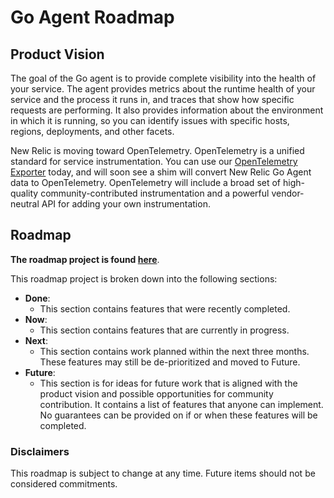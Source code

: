 # Go Agent Roadmap

## Product Vision
The goal of the Go agent is to provide complete visibility into the health of your service. The agent provides metrics about the runtime health of your service and the process it runs in, and traces that show how specific requests are performing. It also provides information about the environment in which it is running, so you can identify issues with specific hosts, regions, deployments, and other facets. 

New Relic is moving toward OpenTelemetry. OpenTelemetry is a unified standard for service instrumentation. You can use our [OpenTelemetry Exporter](https://github.com/newrelic/opentelemetry-exporter-go) today, and will soon see a shim will convert New Relic Go Agent data to OpenTelemetry. OpenTelemetry will include a broad set of high-quality community-contributed instrumentation and a powerful vendor-neutral API for adding your own instrumentation.


## Roadmap
**The roadmap project is found [here](https://github.com/divyanshgaba/go-agent/projects/1)**.  

This roadmap project is broken down into the following sections:

- **Done**:
    - This section contains features that were recently completed.
- **Now**:
    - This section contains features that are currently in progress.
- **Next**:
    - This section contains work planned within the next three months. These features may still be de-prioritized and moved to Future.
- **Future**:
    - This section is for ideas for future work that is aligned with the product vision and possible opportunities for community contribution. It contains a list of features that anyone can implement. No guarantees can be provided on if or when these features will be completed.
     


### Disclaimers
This roadmap is subject to change at any time. Future items should not be considered commitments.
